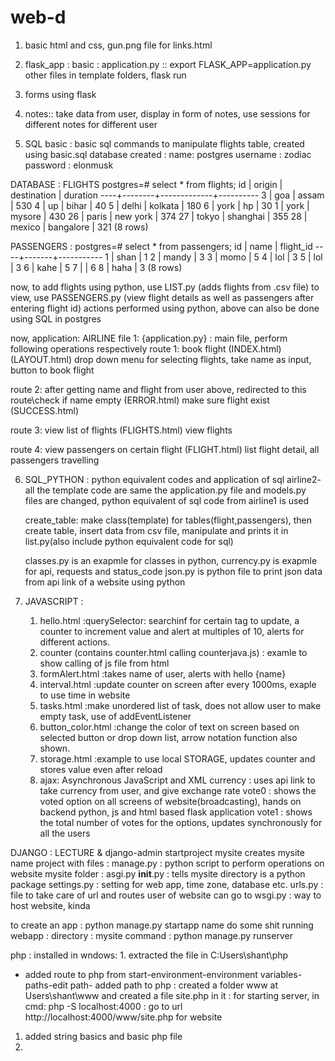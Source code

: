 # web-d
1. basic html and css, gun.png file for links.html
2. flask_app : basic : application.py :: export FLASK_APP=application.py
                      other files in template folders, flask run
3. forms using flask
4. notes:: take data from user, display in form of notes, use sessions for different notes for different user

5. SQL
basic : basic sql commands to manipulate flights table, created using basic.sql
database created : name: postgres
username : zodiac
password : elonmusk

DATABASE  : FLIGHTS
postgres=# select * from flights;
 id | origin | destination | duration 
----+--------+-------------+----------
  3 | goa    | assam       |      530
  4 | up     | bihar       |       40
  5 | delhi  | kolkata     |      180
  6 | york   | hp          |       30
  1 | york   | mysore      |      430
 26 | paris  | new york    |      374
 27 | tokyo  | shanghai    |      355
 28 | mexico | bangalore   |      321
(8 rows)

PASSENGERS :
postgres=# select * from passengers;
 id | name  | flight_id 
----+-------+-----------
  1 | shan  |         1
  2 | mandy |         3
  3 | momo  |         5
  4 | lol   |         3
  5 | lol   |         3
  6 | kahe  |         5
  7 |       |         6
  8 | haha  |         3
(8 rows)


now, to add flights using python, use LIST.py (adds flights from .csv file)
to view, use PASSENGERS.py (view flight details as well as passengers after entering flight id)
actions performed using python, above can also be done using SQL in postgres

now, application: AIRLINE
file 1: {application.py}   : main file, perform following operations respectively
route 1: book flight (INDEX.html)(LAYOUT.html)
          drop down menu for selecting flights, take name as input, button to book flight

route 2: after getting name and flight from user above, redirected to this route\check if name empty
        (ERROR.html)
        make sure flight exist
        (SUCCESS.html)

route 3: view list of flights
          (FLIGHTS.html) view flights

route 4: view passengers on certain flight
          (FLIGHT.html) list flight detail, all passengers travelling



6. SQL_PYTHON : python equivalent codes and application of sql 
      airline2- all the template code are same
           the application.py file and models.py files are changed, python equivalent of sql code from airline1 is used

      create_table: make class(template) for tables(flight,passengers), 
          then create table, 
          insert data from csv file, 
          manipulate and prints it in list.py(also include python equivalent code for sql)

      classes.py is an exapmle  for classes in python, 
      currency.py is exapmle for api, requests and status_code
      json.py is python file to print json data from api link of a website using python


7. JAVASCRIPT : 
      1) hello.html :querySelector: searchinf for certain tag to update, a counter to increment value and alert at multiples of 10, alerts for different actions.
      2) counter (contains counter.html calling counterjava.js) : examle to show calling of js file from html
      3) formAlert.html :takes name of user, alerts with hello {name}
      4) interval.html :update counter on screen after every 1000ms, exaple to use time in website
      5) tasks.html :make unordered list of task, does not allow user to make empty task, use of addEventListener
      6) button_color.html :change the color of text on screen based on selected button or drop down list, arrow notation function also shown.
      7) storage.html :example to use local STORAGE, updates counter and stores value even after reload
      8) ajax: Asynchronous JavaScript and XML 
             currency : uses api link to take currency from user, and give exchange rate 
             vote0 : shows the voted option on all screens of website(broadcasting), hands on backend python, js and html based flask application 
             vote1 : shows the total number of votes for the options, updates synchronously for all the users   



DJANGO : LECTURE & 
django-admin startproject mysite
creates mysite name project with files : 
manage.py  : python script to perform operations on website
mysite folder : 
asgi.py
  __init__.py : tells mysite directory is a python package
  settings.py : setting for web app, time zone, database etc.
  urls.py : file to take care of url and routes user of website can go to 
  wsgi.py : way to host website, kinda


to create an app : python manage.py startapp name
do some shit
running webapp : 
directory : mysite
command : python manage.py runserver



php : installed in wndows: 1. extracted the file in C\:Users\shant\php
- added route to php from start-environment-environment variables-paths-edit path- added path to php
    : created a folder www at Users\shant\www
    and created a file site.php in it
    : for starting server, in cmd: php -S localhost:4000
    : go to url http://localhost:4000/www/site.php for website 
1. added string basics and basic php file
2. 

